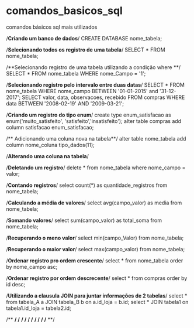 # comandos_basicos_sql
comandos básicos sql mais utilizados



/**Criando um banco de dados**/
CREATE DATABASE nome_tabela;

/**Selecionando todos os registro de uma tabela**/
SELECT * FROM nome_tabela;

/**Selecionando registro de uma tabela utilizando a condição where **/
SELECT * FROM nome_tabela WHERE nome_Campo = '1';

/**Selecionando registro pelo intervalo entre duas datas**/
SELECT * FROM nome_tabela WHERE nome_campo BETWEEN '01-01-2015' and '31-12-2017';
SELECT valor, data, observacoes, recebido FROM compras WHERE data BETWEEN '2008-02-19' AND '2009-03-21';

/**Criando um registro do tipo enum**/
create type enum_satisfacao as enum('muito_satisfeito', 'satisfeito','insatisfeito');
alter table compras add column satisfacao enum_satisfacao;

/** Adicionando uma coluna nova na tabela**/
alter table nome_tabela add column nome_coluna tipo_dados(11);

/**Alterando uma coluna na tabela**/

/**Deletando um registro**/
delete * from nome_tabela where nome_campo = valor;

/**Contando registros**/
select count(*) as quantidade_registros from nome_tabela;

/**Calculando a média de valores**/
select avg(campo_valor) as media from nome_tabela;

/**Somando valores**/
select sum(campo_valor) as total_soma from nome_tabela;

/**Recuperando o meno valor**/
select min(campo_Valor) from nome_tabela;

/**Recuperando o maior valor**/
select max(campo_valor) from nome_tabela;

/**Ordenar registro pro ordem crescente**/
select * from nome_tabela order by nome_campo asc;

/**Ordenar registro por ordem descrecente**/
select * from compras order by id desc;

/**Utilizando a clausula JOIN para juntar informações de 2 tabelas**/
select * from tabela_A a JOIN tabela_B b on a.id_loja = b.id;
select * JOIN tabela1 on tabela1.id_loja = tabela2.id;

/** **/
/** **/
/** **/
/** **/
/** **/
/** **/
